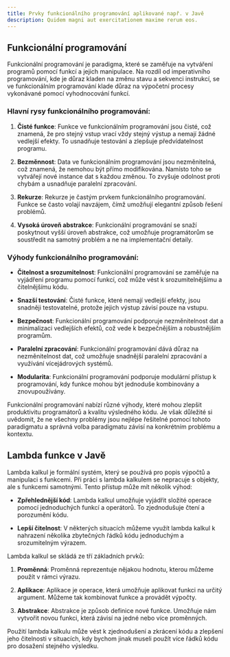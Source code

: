```yaml
---
title: Prvky funkcionálního programování aplikované např. v Javě
description: Quidem magni aut exercitationem maxime rerum eos.
---
```


## Funkcionální programování

Funkcionální programování je paradigma, které se zaměřuje na vytváření programů pomocí funkcí a jejich manipulace. Na rozdíl od imperativního programování, kde je důraz kladen na změnu stavu a sekvenci instrukcí, se ve funkcionálním programování klade důraz na výpočetní procesy vykonávané pomocí vyhodnocování funkcí.

### Hlavní rysy funkcionálního programování:

1. **Čisté funkce**: Funkce ve funkcionálním programování jsou čisté, což znamená, že pro stejný vstup vrací vždy stejný výstup a nemají žádné vedlejší efekty. To usnadňuje testování a zlepšuje předvídatelnost programu.

2. **Bezměnnost**: Data ve funkcionálním programování jsou nezměnitelná, což znamená, že nemohou být přímo modifikována. Namísto toho se vytvářejí nové instance dat s každou změnou. To zvyšuje odolnost proti chybám a usnadňuje paralelní zpracování.

3. **Rekurze**: Rekurze je častým prvkem funkcionálního programování. Funkce se často volají navzájem, čímž umožňují elegantní způsob řešení problémů.

4. **Vysoká úroveň abstrakce**: Funkcionální programování se snaží poskytnout vyšší úroveň abstrakce, což umožňuje programátorům se soustředit na samotný problém a ne na implementační detaily.

### Výhody funkcionálního programování:

- **Čitelnost a srozumitelnost**: Funkcionální programování se zaměřuje na vyjádření programu pomocí funkcí, což může vést k srozumitelnějšímu a čitelnějšímu kódu.

- **Snazší testování**: Čisté funkce, které nemají vedlejší efekty, jsou snadněji testovatelné, protože jejich výstup závisí pouze na vstupu.

- **Bezpečnost**: Funkcionální programování podporuje nezměnitelnost dat a minimalizaci vedlejších efektů, což vede k bezpečnějším a robustnějším programům.

- **Paralelní zpracování**: Funkcionální programování dává důraz na nezměnitelnost dat, což umožňuje snadnější paralelní zpracování a využívání vícejádrových systémů.

- **Modularita**: Funkcionální programování podporuje modulární přístup k programování, kdy funkce mohou být jednoduše kombinovány a znovupoužívány.

Funkcionální programování nabízí různé výhody, které mohou zlepšit produktivitu programátorů a kvalitu výsledného kódu. Je však důležité si uvědomit, že ne všechny problémy jsou nejlépe řešitelné pomocí tohoto paradigmatu a správná volba paradigmatu závisí na konkrétním problému a kontextu.

## Lambda funkce v Javě

Lambda kalkul je formální systém, který se používá pro popis výpočtů a manipulaci s funkcemi. Při práci s lambda kalkulem se nepracuje s objekty, ale s funkcemi samotnými. Tento přístup může mít několik výhod:

- **Zpřehlednější kód**: Lambda kalkul umožňuje vyjádřit složité operace pomocí jednoduchých funkcí a operátorů. To zjednodušuje čtení a porozumění kódu.

- **Lepší čitelnost**: V některých situacích můžeme využít lambda kalkul k nahrazení několika zbytečných řádků kódu jednoduchým a srozumitelným výrazem.

Lambda kalkul se skládá ze tří základních prvků:

1. **Proměnná**: Proměnná reprezentuje nějakou hodnotu, kterou můžeme použít v rámci výrazu.

2. **Aplikace**: Aplikace je operace, která umožňuje aplikovat funkci na určitý argument. Můžeme tak kombinovat funkce a provádět výpočty.

3. **Abstrakce**: Abstrakce je způsob definice nové funkce. Umožňuje nám vytvořit novou funkci, která závisí na jedné nebo více proměnných.

Použití lambda kalkulu může vést k zjednodušení a zkrácení kódu a zlepšení jeho čitelnosti v situacích, kdy bychom jinak museli použít více řádků kódu pro dosažení stejného výsledku.
